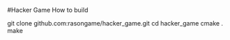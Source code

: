 #Hacker Game
How to build

git clone github.com:rasongame/hacker_game.git
cd hacker_game
cmake .
make
